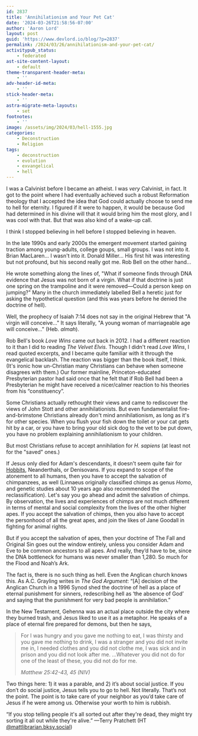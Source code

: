 ```yaml
---
id: 2837
title: 'Annihilationism and Your Pet Cat'
date: '2024-03-26T21:58:56-07:00'
author: 'Aaron Lord'
layout: post
guid: 'https://www.devlord.io/blog/?p=2837'
permalink: /2024/03/26/annihilationism-and-your-pet-cat/
activitypub_status:
    - federated
ast-site-content-layout:
    - default
theme-transparent-header-meta:
    - ''
adv-header-id-meta:
    - ''
stick-header-meta:
    - ''
astra-migrate-meta-layouts:
    - set
footnotes:
    - ''
image: /assets/img/2024/03/hell-1555.jpg
categories:
    - Deconstruction
    - Religion
tags:
    - deconstruction
    - evolution
    - exvangelical
    - hell
---
```


<!-- wp:paragraph -->
<p>I was a Calvinist before I became an atheist. I was <em>very</em> Calvinist, in fact. It got to the point where I had eventually achieved such a robust Reformation theology that I accepted the idea that God could actually choose to send me to hell for eternity. I figured if it were to happen, it would be because God had determined in his divine will that it would bring him the most glory, and I was cool with that. But that was also kind of a wake-up call.</p>
<!-- /wp:paragraph -->

<!-- wp:paragraph -->
<p>I think I stopped believing in hell before I stopped believing in heaven.</p>
<!-- /wp:paragraph -->

<!-- wp:paragraph -->
<p>In the late 1990s and early 2000s the emergent movement started gaining traction among young-adults, college goups, small groups. I was not into it. Brian MacLaren... I wasn't into it. Donald Miller... His first hit was interesting but not profound, but his second really got me. Rob Bell on the other hand...</p>
<!-- /wp:paragraph -->

<!-- wp:paragraph -->
<p>He wrote something along the lines of, "What if someone finds through DNA evidence that Jesus was not born of a virgin. What if that doctrine is just one spring on the trampoline and it were removed—Could a person keep on jumping?" Many in the church immediately labelled Bell a heretic just for asking the hypothetical question (and this was years before he denied the doctrine of hell).</p>
<!-- /wp:paragraph -->

<!-- wp:paragraph -->
<p>Well, the prophecy of Isaiah 7:14 does not say in the original Hebrew that "A virgin will conceive…" It says literally, "A young woman of marriageable age will conceive..." (Heb. <em>almah</em>).</p>
<!-- /wp:paragraph -->

<!-- wp:paragraph -->
<p>Rob Bell's book <em>Love Wins</em> came out back in 2012. I had a different reaction to it than I did to reading <em>The Velvet Elvis</em>. Though I didn't read <em>Love Wins</em>, I read quoted excerpts, and I became quite familiar with it through the evangelical backlash. The reaction was bigger than the book itself, I think. (It's ironic how un-Christian many Christians can behave when someone disagrees with them.) Our former mainline, Princeton-educated Presbyterian pastor had said once that he felt that if Rob Bell had been a Presbyterian he might have received a nicer/calmer reaction to his theories from his “constituency”.</p>
<!-- /wp:paragraph -->

<!-- wp:paragraph -->
<p>Some Christians actually rethought their views and came to rediscover the views of John Stott and other annihilationists. But even fundamentalist fire-and-brimstone Christians already don't mind annihilationism, as long as it's for other species. When you flush your fish down the toilet or your cat gets hit by a car, or you have to bring your old sick dog to the vet to be put down, you have no problem explaining annihilationism to your children.</p>
<!-- /wp:paragraph -->

<!-- wp:paragraph -->
<p>But most Christians refuse to accept annihilation for <em>H. sapiens</em> (at least not for the "saved" ones.)</p>
<!-- /wp:paragraph -->

<!-- wp:paragraph -->
<p>If Jesus only died for Adam's descendants, it doesn't seem quite fair for <a href="https://humanorigins.si.edu/evidence/human-fossils/species/homo-floresiensis">Hobbits</a>, Neanderthals, or Denisovans. If you expand to scope of the atonement to all humans, then you have to accept the salvation of chimpanzees, as well (Linnaeus originally classified chimps as genus <em>Homo</em>, and genetic studies about 10 years ago also recommended the reclassification). Let's say you go ahead and admit the salvation of chimps. By observation, the lives and experiences of chimps are not much different in terms of mental and social complexity from the lives of the other higher apes. If you accept the salvation of chimps, then you also have to accept the personhood of all the great apes, and join the likes of Jane Goodall in fighting for animal rights.</p>
<!-- /wp:paragraph -->

<!-- wp:paragraph -->
<p>But if you accept the salvation of apes, then your doctrine of The Fall and Original Sin goes out the window entirely, unless you consider Adam and Eve to be common ancestors to all apes. And really, they’d have to be, since the DNA bottleneck for humans was never smaller than 1,280. So much for the Flood and Noah’s Ark.</p>
<!-- /wp:paragraph -->

<!-- wp:paragraph -->
<p>The fact is, there is no such thing as hell. Even the Anglican church knows this. As A.C. Grayling writes in <em>The God Argument</em>: “[A] decision of the Anglican Church in a 1996 Synod shed the doctrine of hell as a place of eternal punishment for sinners, redescribing hell as ‘the absence of God’ and saying that the punishment for very bad people is annihilation.”</p>
<!-- /wp:paragraph -->

<!-- wp:paragraph -->
<p>In the New Testament, Gehenna was an actual place outside the city where they burned trash, and Jesus liked to use it as a metaphor. He speaks of a place of eternal fire prepared for demons, but then he says,</p>
<!-- /wp:paragraph -->

<!-- wp:quote -->
<blockquote class="wp-block-quote"><!-- wp:paragraph -->
<p>For I was hungry and you gave me nothing to eat, I was thirsty and you gave me nothing to drink, I was a stranger and you did not invite me in, I needed clothes and you did not clothe me, I was sick and in prison and you did not look after me. ...Whatever you did not do for one of the least of these, you did not do for me.</p>
<!-- /wp:paragraph --><cite>Matthew 25:42-43, 45 (NIV)</cite></blockquote>
<!-- /wp:quote -->

<!-- wp:paragraph -->
<p>Two things here: 1) it was a parable, and 2) it’s about social justice. If you don’t do social justice, Jesus tells you to go to hell. Not literally. That’s not the point. The point is to take care of your neighbor as you’d take care of Jesus if he were among us. Otherwise your worth to him is rubbish.</p>
<!-- /wp:paragraph -->

<!-- wp:paragraph -->
<p>“If you stop telling people it's all sorted out after they're dead, they might try sorting it all out while they're alive.” —Terry Pratchett (HT <a href="https://bsky.app/profile/mattlibrarian.bsky.social/post/3khkszojjm52n">@mattlibrarian.bksy.social</a>)</p>
<!-- /wp:paragraph -->
